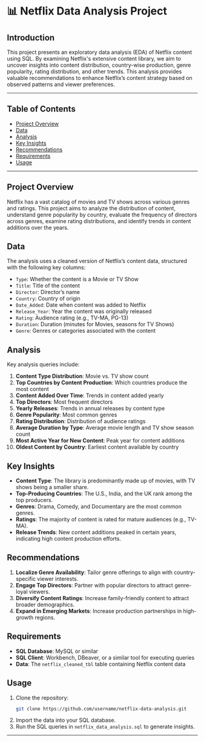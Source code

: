 # 📊 Netflix Data Analysis Project

## Introduction

This project presents an exploratory data analysis (EDA) of Netflix content using SQL. By examining Netflix's extensive content library, we aim to uncover insights into content distribution, country-wise production, genre popularity, rating distribution, and other trends. This analysis provides valuable recommendations to enhance Netflix’s content strategy based on observed patterns and viewer preferences.

---

## Table of Contents
- [Project Overview](#project-overview)
- [Data](#data)
- [Analysis](#analysis)
- [Key Insights](#key-insights)
- [Recommendations](#recommendations)
- [Requirements](#requirements)
- [Usage](#usage)

---

## Project Overview

Netflix has a vast catalog of movies and TV shows across various genres and ratings. This project aims to analyze the distribution of content, understand genre popularity by country, evaluate the frequency of directors across genres, examine rating distributions, and identify trends in content additions over the years.

## Data

The analysis uses a cleaned version of Netflix’s content data, structured with the following key columns:
- `Type`: Whether the content is a Movie or TV Show
- `Title`: Title of the content
- `Director`: Director’s name
- `Country`: Country of origin
- `Date_Added`: Date when content was added to Netflix
- `Release_Year`: Year the content was originally released
- `Rating`: Audience rating (e.g., TV-MA, PG-13)
- `Duration`: Duration (minutes for Movies, seasons for TV Shows)
- `Genre`: Genres or categories associated with the content

## Analysis

Key analysis queries include:
1. **Content Type Distribution**: Movie vs. TV show count
2. **Top Countries by Content Production**: Which countries produce the most content
3. **Content Added Over Time**: Trends in content added yearly
4. **Top Directors**: Most frequent directors
5. **Yearly Releases**: Trends in annual releases by content type
6. **Genre Popularity**: Most common genres
7. **Rating Distribution**: Distribution of audience ratings
8. **Average Duration by Type**: Average movie length and TV show season count
9. **Most Active Year for New Content**: Peak year for content additions
10. **Oldest Content by Country**: Earliest content available by country

## Key Insights

- **Content Type**: The library is predominantly made up of movies, with TV shows being a smaller share.
- **Top-Producing Countries**: The U.S., India, and the UK rank among the top producers.
- **Genres**: Drama, Comedy, and Documentary are the most common genres.
- **Ratings**: The majority of content is rated for mature audiences (e.g., TV-MA).
- **Release Trends**: New content additions peaked in certain years, indicating high content production efforts.

## Recommendations

1. **Localize Genre Availability**: Tailor genre offerings to align with country-specific viewer interests.
2. **Engage Top Directors**: Partner with popular directors to attract genre-loyal viewers.
3. **Diversify Content Ratings**: Increase family-friendly content to attract broader demographics.
4. **Expand in Emerging Markets**: Increase production partnerships in high-growth regions.

## Requirements

- **SQL Database**: MySQL or similar
- **SQL Client**: Workbench, DBeaver, or a similar tool for executing queries
- **Data**: The `netflix_cleaned_tbl` table containing Netflix content data

## Usage

1. Clone the repository:
    ```bash
    git clone https://github.com/username/netflix-data-analysis.git
    ```
2. Import the data into your SQL database.
3. Run the SQL queries in `netflix_data_analysis.sql` to generate insights.

---
